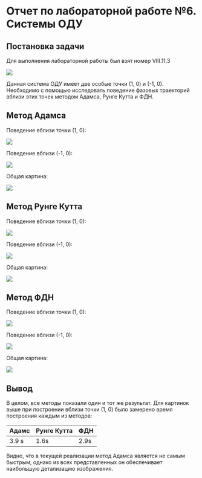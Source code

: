 # Отчет по лабораторной работе №6. Системы ОДУ

## Постановка задачи
Для выполнения лабораторной работы был взят номер VIII.11.3

![](img/equation.png)

Данная система ОДУ имеет две особые точки (1, 0) и (-1, 0). Необходимо с помощью исследовать поведение фазовых траекторий вблизи этих точек методом Адамса, Рунге Кутта и ФДН.

## Метод Адамса

Поведение вблизи точки (1, 0):

![](img/adams1.png)

Поведение вблизи (-1, 0):

![](img/adams2.png)

Общая картина:

![](img/adams3.png)

## Метод Рунге Кутта

Поведение вблизи точки (1, 0):

![](img/rk1.png)

Поведение вблизи (-1, 0):

![](img/rk2.png)

Общая картина:

![](img/rk3.png)

## Метод ФДН

Поведение вблизи точки (1, 0):

![](img/fdn1.png)

Поведение вблизи (-1, 0):

![](img/fdn2.png)

Общая картина:

![](img/fdn3.png)

## Вывод
В целом, все методы показали один и тот же результат. Для картинок выше при построении вблизи точки (1, 0) было замерено время построения каждым из методов:

|Адамс| Рунге Кутта| ФДН |
|-----|------------|-----|
|3.9 s|1.6s        |2.9s |

Видно, что в текущей реализации метод Адамса является не самым быстрым, однако из всех представленных он обеспечивает наибольшую детализацию изображения.